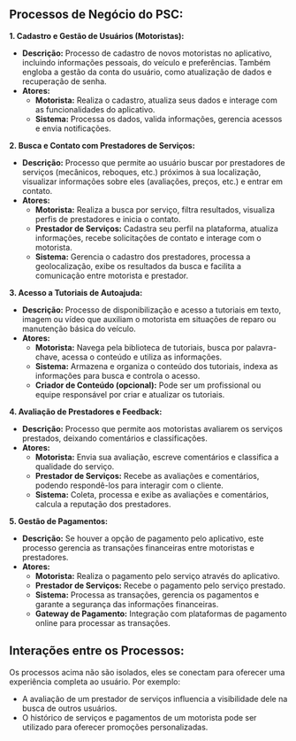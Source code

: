 ## Processos de Negócio do PSC:

**1. Cadastro e Gestão de Usuários (Motoristas):**

* **Descrição:** Processo de cadastro de novos motoristas no aplicativo, incluindo informações pessoais, do veículo e preferências. Também engloba a gestão da conta do usuário, como atualização de dados e recuperação de senha.
* **Atores:** 
    * **Motorista:**  Realiza o cadastro, atualiza seus dados e interage com as funcionalidades do aplicativo.
    * **Sistema:**  Processa os dados, valida informações, gerencia acessos e envia notificações.

**2. Busca e Contato com Prestadores de Serviços:**

* **Descrição:** Processo que permite ao usuário buscar por prestadores de serviços (mecânicos, reboques, etc.)  próximos à sua localização, visualizar informações sobre eles (avaliações, preços, etc.) e entrar em contato.
* **Atores:** 
    * **Motorista:**  Realiza a busca por serviço, filtra resultados,  visualiza perfis de prestadores e inicia o contato.
    * **Prestador de Serviços:**  Cadastra seu perfil na plataforma, atualiza informações, recebe solicitações de contato e interage com o motorista.
    * **Sistema:** Gerencia o cadastro dos prestadores,  processa a geolocalização, exibe os resultados da busca e facilita a comunicação entre motorista e prestador.

**3. Acesso a Tutoriais de Autoajuda:**

* **Descrição:**  Processo de disponibilização e acesso a tutoriais em texto, imagem ou vídeo que auxiliam o motorista em situações de reparo ou manutenção básica do veículo.
* **Atores:** 
    * **Motorista:**  Navega pela biblioteca de tutoriais, busca por palavra-chave, acessa o conteúdo e utiliza as informações.
    * **Sistema:**  Armazena e organiza o conteúdo dos tutoriais,  indexa as informações para busca e  controla o acesso.
    * **Criador de Conteúdo (opcional):**  Pode ser  um profissional  ou equipe responsável por criar e atualizar os tutoriais.

**4. Avaliação de Prestadores e Feedback:**

* **Descrição:**  Processo que permite aos motoristas avaliarem os serviços prestados,  deixando comentários e classificações. 
* **Atores:**
    * **Motorista:**  Envia sua avaliação, escreve comentários e classifica a qualidade do serviço.
    * **Prestador de Serviços:**  Recebe as avaliações e comentários, podendo respondê-los para interagir com o cliente.
    * **Sistema:**  Coleta, processa e exibe as avaliações e comentários, calcula a  reputação dos prestadores.

**5. Gestão de Pagamentos:**

* **Descrição:**  Se houver a opção de pagamento pelo aplicativo, este processo gerencia as transações financeiras entre motoristas e prestadores.
* **Atores:**
    * **Motorista:**  Realiza o pagamento pelo serviço através do aplicativo.
    * **Prestador de Serviços:**  Recebe o pagamento pelo serviço prestado.
    * **Sistema:**  Processa as transações, gerencia os pagamentos e garante a segurança das informações financeiras.
    * **Gateway de Pagamento:**  Integração com plataformas de pagamento online para processar as transações.


## Interações entre os Processos:

Os processos acima não são isolados, eles se conectam para oferecer uma experiência completa ao usuário. Por exemplo:

* A avaliação de um prestador de serviços influencia a visibilidade dele na busca de outros usuários.
* O histórico de serviços e pagamentos de um motorista pode ser utilizado para oferecer promoções personalizadas.
